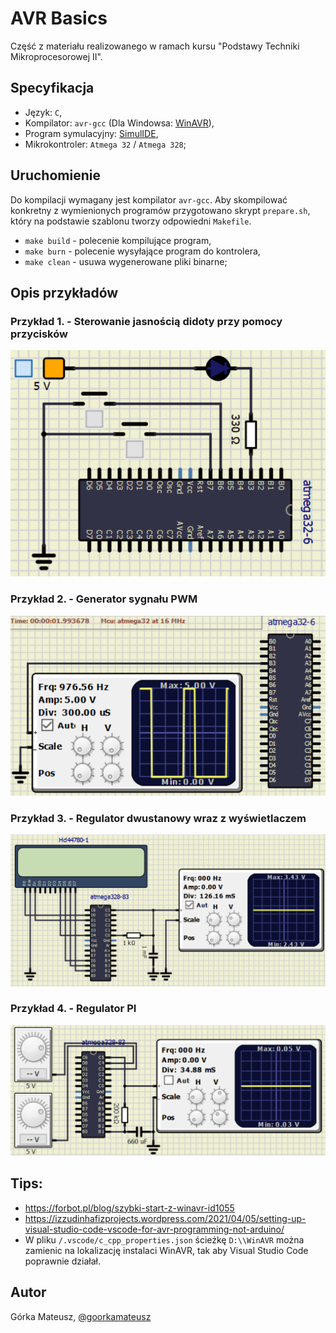# AVR Basics

Część z materiału realizowanego w ramach kursu "Podstawy Techniki Mikroprocesorowej II".

## Specyfikacja
- Język: `C`,
- Kompilator: `avr-gcc` (Dla Windowsa: [WinAVR](https://sourceforge.net/projects/winavr/)),
- Program symulacyjny: [SimulIDE](https://www.simulide.com/p/home.html),
- Mikrokontroler: `Atmega 32` / `Atmega 328`;

## Uruchomienie

Do kompilacji wymagany jest kompilator `avr-gcc`.
Aby skompilować konkretny z wymienionych programów przygotowano skrypt `prepare.sh`, który na podstawie szablonu tworzy odpowiedni `Makefile`.

- `make build` - polecenie kompilujące program,
- `make burn` - polecenie wysyłające program do kontrolera,
- `make clean` - usuwa wygenerowane pliki binarne;

## Opis przykładów

### Przykład 1. - Sterowanie jasnością didoty przy pomocy przycisków
![Schemat](docs/ex1.png)

### Przykład 2. - Generator sygnału PWM
![Schemat](docs/ex2.png)

### Przykład 3. - Regulator dwustanowy wraz z wyświetlaczem
![Schemat](docs/ex3.png)

### Przykład 4. - Regulator PI
![Schemat](docs/ex4.png)

## Tips:
- https://forbot.pl/blog/szybki-start-z-winavr-id1055
- https://izzudinhafizprojects.wordpress.com/2021/04/05/setting-up-visual-studio-code-vscode-for-avr-programming-not-arduino/
- W pliku `/.vscode/c_cpp_properties.json` ścieżkę `D:\\WinAVR` można zamienic na lokalizację instalaci WinAVR, tak aby Visual Studio Code poprawnie działał.

## Autor
Górka Mateusz, [@goorkamateusz](https://goorkamateusz.github.io)
